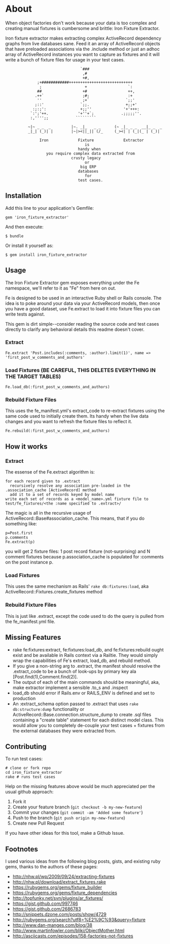 # About

When object factories don't work because your data is too complex and creating manual fixtures is cumbersome and brittle: Iron Fixture Extractor.

Iron fixture extractor makes extracting complex ActiveRecord dependency graphs from live databases sane.  Feed it an array of ActiveRecord objects that have preloaded associations via the .include method or just an adhoc array of ActiveRecord instances you want to capture as fixtures and it will write a bunch of fixture files for usage in your test cases.
          
                                     `###                       
                                      ,#                        
                                      +#,                       
                  ;+############++++++++++++++++++++++++++++    
                   ;                   +                  `:    
                  ##                  +#                  ++,   
                 .++`                 ;#;                 :+    
                  ''                  ;+`                `;;'   
                 ;::'                `;;.                +;;+'  
                :;:;':               +;;''              '+'+++: 
               `:';'++.             '+''+`;            .;;;;;''.
               :,'''';;            `````````                    

              ~|~ _ _  _         |~. _|_   _ _      (~ _|_ _ _  __|_ _  _
              _|_| (_)| |        |~|><||_|| (/_     (_><| | (_|(_ | (_)|

                   Iron             Fixture             Extractor
                                       is
                                    handy when
                      you require complex data extracted from 
                                 crusty legacy 
                                       or 
                                     big ERP
                                    databases
                                       for
                                    test cases.
    
## Installation
Add this line to your application's Gemfile:

    gem 'iron_fixture_extractor'

And then execute:

    $ bundle

Or install it yourself as:

    $ gem install iron_fixture_extractor

## Usage
The Iron Fixture Extractor gem exposes everything under the Fe
namespace, we'll refer to it as "Fe" from here on out.

Fe is designed to be used in an interactive Ruby shell or Rails console.
The idea is to poke around your data via your ActiveRecord models, then
once you have a good dataset, use Fe.extract to load it into fixture
files you can write tests against.

This gem is dirt simple--consider reading the source code
and test cases directly to clarify any behavioral details this readme
doesn't cover.

### Extract

    Fe.extract 'Post.includes(:comments, :author).limit(1)', name =>  'first_post_w_comments_and_authors'

### Load Fixtures (BE CAREFUL, THIS DELETES EVERYTHING IN THE TARGET TABLES)

    Fe.load_db(:first_post_w_comments_and_authors)

### Rebuild Fixture Files
This uses the fe_manifest.yml's extract_code to re-extract fixtures
using the same code used to initially create them.  Its handy when the live data changes and you want to refresh the fixture files to reflect it.

    Fe.rebuild(:first_post_w_comments_and_authors)

## How it works

### Extract
The essense of the Fe.extract algorithm is:

    for each record given to .extract             
      recursively resolve any association pre-loaded in the .association_cache [ActiveRecord] method 
      add it to a set of records keyed by model name
    write each set of records as a <model_name>.yml fixture file to test/fe_fixtures/<the :name specified to .extract>/ 

The magic is all in the recursive usage of ActiveRecord::Base#association_cache.  This means, that if you do something like:

    p=Post.first
    p.comments
    Fe.extract(p)

you will get 2 fixture files: 1 post record fixture (not-surprising) and N comment fixtures because p.association_cache is populated for :comments on the post instance p.

### Load Fixtures
This uses the same mechanism as Rails' `rake db:fixtures:load`, aka ActiveRecord::Fixtures.create_fixtures method

### Rebuild Fixture Files
This is just like .extract, except the code used to do the query is
pulled from the fe_manifest.yml file.

## Missing Features
* rake fe:fixtures:extract, fe:fixtures:load_db, and fe:fixtures:rebuild
  ought exist and be available in Rails context via a Railtie.  They would simply wrap the capabilities of Fe's extract, load_db, and rebuild method.
* If you give a non-string arg to .extract, the manifest should resolve
  the .extract_code to be a bunch of look-ups by primary key ala [Post.find(1),Comment.find(2)].
* The output of each of the main commands should be meaningful, aka,
  make extractor implement a sensible .to_s and .inspect 
* load_db should error if Rails.env or RAILS_ENV is defined and set to
  production
* An :extract_schema option passed to .extract that uses `rake db:structure:dump` functionality 
  or ActiveRecord::Base.connection.structure_dump to create .sql files containing a "create table" statement
  for each distinct model class.  This would allow you to completely de-couple your test cases + fixtures
  from the external databases they were extracted from.

## Contributing
To run test cases:

    # clone or fork repo
    cd iron_fixture_extractor
    rake # runs test cases

Help on the missing features above would be much appreciated per the
usual github approach:

1. Fork it
2. Create your feature branch (`git checkout -b my-new-feature`)
3. Commit your changes (`git commit -am 'Added some feature'`)
4. Push to the branch (`git push origin my-new-feature`)
5. Create new Pull Request

If you have other ideas for this tool, make a Github Issue.

## Footnotes
I used various ideas from the following blog posts, gists, and existing
ruby gems, thanks to the authors of these pages:

* http://nhw.pl/wp/2009/09/24/extracting-fixtures
* http://nhw.pl/download/extract_fixtures.rake
* https://rubygems.org/gems/fixture_builder
* https://rubygems.org/gems/fixture_dependencies
* http://topfunky.net/svn/plugins/ar_fixtures/
* https://gist.github.com/997746
* https://gist.github.com/2686783
* http://snippets.dzone.com/posts/show/4729
* http://rubygems.org/search?utf8=%E2%9C%93&query=fixture
* http://www.dan-manges.com/blog/38
* http://www.martinfowler.com/bliki/ObjectMother.html
* http://asciicasts.com/episodes/158-factories-not-fixtures
